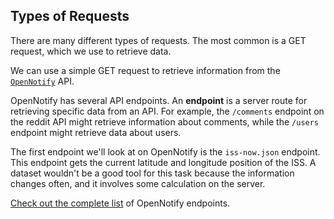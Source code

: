 ## Types of Requests

There are many different types of requests. The most common is a GET request, which we use to retrieve data.

We can use a simple GET request to retrieve information from the [`OpenNotify`](http://open-notify.org/) API.

OpenNotify has several API endpoints. An **endpoint** is a server route for retrieving specific data from an API. For example, the `/comments` endpoint on the reddit API might retrieve information about comments, while the `/users` endpoint might retrieve data about users.

The first endpoint we'll look at on OpenNotify is the `iss-now.json` endpoint. This endpoint gets the current latitude and longitude position of the ISS. A dataset wouldn't be a good tool for this task because the information changes often, and it involves some calculation on the server.

[Check out the complete list](http://open-notify.org/Open-Notify-API/) of OpenNotify endpoints.